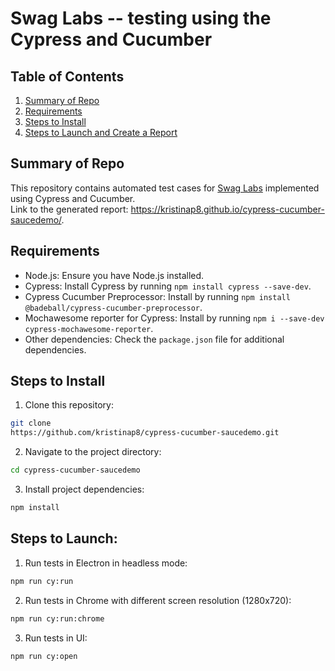 # Swag Labs -- testing using the Cypress and Cucumber

## Table of Contents

1. [Summary of Repo](#summary-of-repo)
2. [Requirements](#requirements)
3. [Steps to Install](#steps-to-install)
4. [Steps to Launch and Create a Report](#steps-to-launch-and-create-a-report)

## Summary of Repo

This repository contains automated test cases for [Swag Labs](https://www.saucedemo.com/) implemented using Cypress and Cucumber. <br>
Link to the generated report: https://kristinap8.github.io/cypress-cucumber-saucedemo/.

## Requirements

- Node.js: Ensure you have Node.js installed.
- Cypress: Install Cypress by running `npm install cypress --save-dev`.
- Cypress Cucumber Preprocessor: Install by running `npm install @badeball/cypress-cucumber-preprocessor`.
- Mochawesome reporter for Cypress: Install by running `npm i --save-dev cypress-mochawesome-reporter`.
- Other dependencies: Check the `package.json` file for additional dependencies.

## Steps to Install

1. Clone this repository:

```bash
git clone
https://github.com/kristinap8/cypress-cucumber-saucedemo.git
```

2. Navigate to the project directory:

```bash
cd cypress-cucumber-saucedemo
```

3. Install project dependencies:

```bash
npm install
```

## Steps to Launch:

1. Run tests in Electron in headless mode:

```bash
npm run cy:run
```

2. Run tests in Chrome with different screen resolution (1280x720):

```bash
npm run cy:run:chrome
```

3. Run tests in UI:

```bash
npm run cy:open
```

